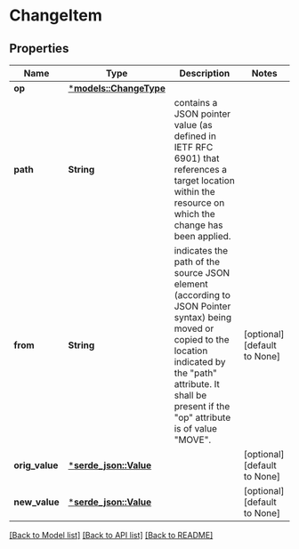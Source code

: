 # ChangeItem

## Properties
Name | Type | Description | Notes
------------ | ------------- | ------------- | -------------
**op** | [***models::ChangeType**](ChangeType.md) |  | 
**path** | **String** | contains a JSON pointer value (as defined in IETF RFC 6901) that references a target  location within the resource on which the change has been applied.  | 
**from** | **String** | indicates the path of the source JSON element (according to JSON Pointer syntax)  being moved or copied to the location indicated by the \"path\" attribute. It shall  be present if the \"op\" attribute is of value \"MOVE\".  | [optional] [default to None]
**orig_value** | [***serde_json::Value**](.md) |  | [optional] [default to None]
**new_value** | [***serde_json::Value**](.md) |  | [optional] [default to None]

[[Back to Model list]](../README.md#documentation-for-models) [[Back to API list]](../README.md#documentation-for-api-endpoints) [[Back to README]](../README.md)


